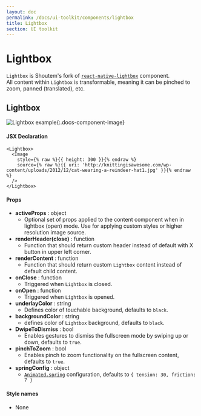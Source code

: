 ```yaml
---
layout: doc
permalink: /docs/ui-toolkit/components/lightbox
title: Lightbox
section: UI toolkit
---
```


# Lightbox

`Lightbox` is Shoutem's fork of [`react-native-lightbox`](https://github.com/oblador/react-native-lightbox) component.  
All content within `Lightbox` is transformable, meaning it can be pinched to zoom, panned (translated), etc. 

## Lightbox
![Lightbox example](https://cloud.githubusercontent.com/assets/378279/9074360/16eac5d6-3b09-11e5-90af-a69980e9f4be.gif "Lightbox"){:.docs-component-image}

#### JSX Declaration
```JSX
<Lightbox>
  <Image
    style={% raw %}{{ height: 300 }}{% endraw %}
    source={% raw %}{{ uri: 'http://knittingisawesome.com/wp-content/uploads/2012/12/cat-wearing-a-reindeer-hat1.jpg' }}{% endraw %}
  />
</Lightbox>
```

#### Props

* **activeProps** : object  
  - Optional set of props applied to the content component when in lightbox (open) mode. Use for applying custom styles or higher resolution image source.
* **renderHeader(close)** : function
  - Function that should return custom header instead of default with X button in upper left corner. 
* **renderContent** : function
  - Function that should return custom `Lightbox` content instead of default child content.
* **onClose** : function
  - Triggered when `Lightbox` is closed.
* **onOpen** : function
  - Triggered when `Lightbox` is opened.
* **underlayColor** : string
  - Defines color of touchable background, defaults to `black`.
* **backgroundColor** : string
  - defines color of `Lightbox` background, defaults to `black`.
* **DwipeToDismiss** : bool
  - Enables gestures to dismiss the fullscreen mode by swiping up or down, defaults to `true`.
* **pinchToZoom** : bool
  - Enables pinch to zoom functionality on the fullscreen content, defaults to `true`.
* **springConfig** : object
  - [`Animated.spring`](https://facebook.github.io/react-native/docs/animations.html) configuration, defaults to `{ tension: 30, friction: 7 }`  

#### Style names

* None  
